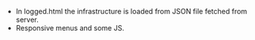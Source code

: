 - In logged.html the infrastructure is loaded from JSON file fetched from server.
- Responsive menus and some JS.
